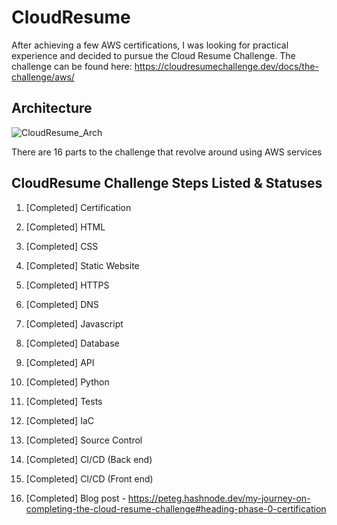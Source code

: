 # CloudResume

After achieving a few AWS certifications, I was looking for practical experience and decided to pursue the Cloud Resume Challenge. The challenge can be found here: https://cloudresumechallenge.dev/docs/the-challenge/aws/

## Architecture
![CloudResume_Arch](https://user-images.githubusercontent.com/12003721/230239453-20da0e90-2041-436c-8981-9299b8ed0a69.png)

There are 16 parts to the challenge that revolve around using AWS services

## CloudResume Challenge Steps Listed & Statuses
1. [Completed] Certification 

2. [Completed] HTML 

3. [Completed] CSS 

4. [Completed] Static Website 

5. [Completed] HTTPS 

6. [Completed] DNS 

7. [Completed] Javascript 

8. [Completed] Database 

9. [Completed] API 

10. [Completed] Python 

11. [Completed] Tests 

12. [Completed] IaC 

13. [Completed] Source Control 

14. [Completed] CI/CD (Back end) 

15. [Completed] CI/CD (Front end) 

16. [Completed] Blog post - https://peteg.hashnode.dev/my-journey-on-completing-the-cloud-resume-challenge#heading-phase-0-certification
